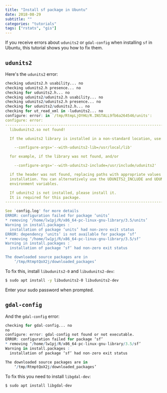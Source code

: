 ```yaml
---
title: "Install sf package in Ubuntu"
date: 2018-08-29
subtitle: ""
categories: "tutorials"
tags: ["rstats", "gis"]
---
```


If you receive errors about `udunits2` or `gdal-config` when installing `sf` in Ubuntu, this tutorial shows you how to fix them.

<!--more-->

## `udunits2`

Here's the `udunits2` error:

```r
checking udunits2.h usability... no
checking udunits2.h presence... no
checking for udunits2.h... no
checking udunits2/udunits2.h usability... no
checking udunits2/udunits2.h presence... no
checking for udunits2/udunits2.h... no
checking for ut_read_xml in -ludunits2... no
configure: error: in `/tmp/RtmpLjOYHU/R.INSTALL9fb6a264546/units':
configure: error:
--------------------------------------------------------------------------------
  libudunits2.so not found!

  If the udunits2 library is installed in a non-standard location, use:

    --configure-args='--with-udunits2-lib=/usr/local/lib'

  for example, if the library was not found, and/or

    --configure-args='--with-udunits2-include=/usr/include/udunits2'

  if the header was not found, replacing paths with appropriate values for your
  installation. You can alternatively use the UDUNITS2_INCLUDE and UDUNITS2_LIBS
  environment variables.

  If udunits2 is not installed, please install it.
  It is required for this package.
--------------------------------------------------------------------------------

See `config.log' for more details
ERROR: configuration failed for package ‘units’
* removing ‘/home/lw1pj/R/x86_64-pc-linux-gnu-library/3.5/units’
Warning in install.packages :
  installation of package ‘units’ had non-zero exit status
ERROR: dependency ‘units’ is not available for package ‘sf’
* removing ‘/home/lw1pj/R/x86_64-pc-linux-gnu-library/3.5/sf’
Warning in install.packages :
  installation of package ‘sf’ had non-zero exit status

The downloaded source packages are in
	‘/tmp/RtmptQoX2j/downloaded_packages’
```

To fix this, install `libudunits2-0` and `libudunits2-dev`:

```bash
$ sudo apt install -y libudunits2-0 libudunits2-dev
```

Enter your sudo password when prompted.


## `gdal-config`

And the `gdal-config` error:

```r
checking for gdal-config... no
no
configure: error: gdal-config not found or not executable.
ERROR: configuration failed for package ‘sf’
* removing ‘/home/lw1pj/R/x86_64-pc-linux-gnu-library/3.5/sf’
Warning in install.packages :
  installation of package ‘sf’ had non-zero exit status

The downloaded source packages are in
	‘/tmp/RtmptQoX2j/downloaded_packages’
```

To fix this you need to install `libgdal-dev`:

```bash
$ sudo apt install libgdal-dev
```

